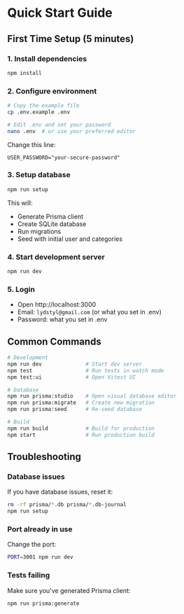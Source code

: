# Quick Start Guide

## First Time Setup (5 minutes)

### 1. Install dependencies
```bash
npm install
```

### 2. Configure environment
```bash
# Copy the example file
cp .env.example .env

# Edit .env and set your password
nano .env  # or use your preferred editor
```

Change this line:
```env
USER_PASSWORD="your-secure-password"
```

### 3. Setup database
```bash
npm run setup
```

This will:
- Generate Prisma client
- Create SQLite database
- Run migrations
- Seed with initial user and categories

### 4. Start development server
```bash
npm run dev
```

### 5. Login
- Open http://localhost:3000
- Email: `lydstyl@gmail.com` (or what you set in .env)
- Password: what you set in .env

## Common Commands

```bash
# Development
npm run dev              # Start dev server
npm test                 # Run tests in watch mode
npm test:ui              # Open Vitest UI

# Database
npm run prisma:studio    # Open visual database editor
npm run prisma:migrate   # Create new migration
npm run prisma:seed      # Re-seed database

# Build
npm run build            # Build for production
npm start                # Run production build
```

## Troubleshooting

### Database issues
If you have database issues, reset it:
```bash
rm -rf prisma/*.db prisma/*.db-journal
npm run setup
```

### Port already in use
Change the port:
```bash
PORT=3001 npm run dev
```

### Tests failing
Make sure you've generated Prisma client:
```bash
npm run prisma:generate
```
